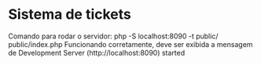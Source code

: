 # Sistema de tickets

Comando para rodar o servidor: php -S localhost:8090 -t public/ public/index.php
Funcionando corretamente, deve ser exibida a mensagem de Development Server (http://localhost:8090) started

